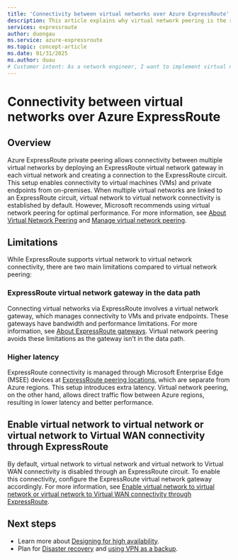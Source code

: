 ```yaml
---
title: 'Connectivity between virtual networks over Azure ExpressRoute'
description: This article explains why virtual network peering is the recommended solution for virtual network to virtual network connectivity when using ExpressRoute.
services: expressroute
author: duongau
ms.service: azure-expressroute
ms.topic: concept-article
ms.date: 01/31/2025
ms.author: duau
# Customer intent: As a network engineer, I want to implement virtual network peering with ExpressRoute, so that I can ensure optimal performance and lower latency for connectivity between multiple virtual networks.
---
```


# Connectivity between virtual networks over Azure ExpressRoute

## Overview

Azure ExpressRoute private peering allows connectivity between multiple virtual networks by deploying an ExpressRoute virtual network gateway in each virtual network and creating a connection to the ExpressRoute circuit. This setup enables connectivity to virtual machines (VMs) and private endpoints from on-premises. When multiple virtual networks are linked to an ExpressRoute circuit, virtual network to virtual network connectivity is established by default. However, Microsoft recommends using virtual network peering for optimal performance. For more information, see [About Virtual Network Peering](../virtual-network/virtual-network-peering-overview.md) and [Manage virtual network peering](../virtual-network/virtual-network-manage-peering.md).

## Limitations

While ExpressRoute supports virtual network to virtual network connectivity, there are two main limitations compared to virtual network peering:

### ExpressRoute virtual network gateway in the data path

Connecting virtual networks via ExpressRoute involves a virtual network gateway, which manages connectivity to VMs and private endpoints. These gateways have bandwidth and performance limitations. For more information, see [About ExpressRoute gateways](expressroute-about-virtual-network-gateways.md). Virtual network peering avoids these limitations as the gateway isn't in the data path.

### Higher latency

ExpressRoute connectivity is managed through Microsoft Enterprise Edge (MSEE) devices at [ExpressRoute peering locations](expressroute-locations-providers.md#expressroute-locations), which are separate from Azure regions. This setup introduces extra latency. Virtual network peering, on the other hand, allows direct traffic flow between Azure regions, resulting in lower latency and better performance.

## Enable virtual network to virtual network or virtual network to Virtual WAN connectivity through ExpressRoute

By default, virtual network to virtual network and virtual network to Virtual WAN connectivity is disabled through an ExpressRoute circuit. To enable this connectivity, configure the ExpressRoute virtual network gateway accordingly. For more information, see [Enable virtual network to virtual network or virtual network to Virtual WAN connectivity through ExpressRoute](expressroute-howto-add-gateway-portal-resource-manager.md#enable-or-disable-vnet-to-vnet-or-vnet-to-virtual-wan-traffic-through-expressroute).

## Next steps

* Learn more about [Designing for high availability](designing-for-high-availability-with-expressroute.md).
* Plan for [Disaster recovery](designing-for-disaster-recovery-with-expressroute-privatepeering.md) and [using VPN as a backup](use-s2s-vpn-as-backup-for-expressroute-privatepeering.md).
